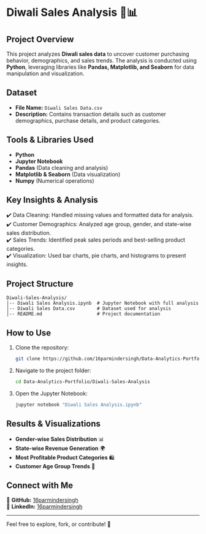 # Diwali Sales Analysis 🎇📊

## Project Overview
This project analyzes **Diwali sales data** to uncover customer purchasing behavior, demographics, and sales trends. The analysis is conducted using **Python**, leveraging libraries like **Pandas, Matplotlib, and Seaborn** for data manipulation and visualization.

## Dataset
- **File Name:** `Diwali Sales Data.csv`
- **Description:** Contains transaction details such as customer demographics, purchase details, and product categories.

## Tools & Libraries Used
- **Python**
- **Jupyter Notebook**
- **Pandas** (Data cleaning and analysis)
- **Matplotlib & Seaborn** (Data visualization)
- **Numpy** (Numerical operations)

## Key Insights & Analysis
✔️ Data Cleaning: Handled missing values and formatted data for analysis.  
✔️ Customer Demographics: Analyzed age group, gender, and state-wise sales distribution.  
✔️ Sales Trends: Identified peak sales periods and best-selling product categories.  
✔️ Visualization: Used bar charts, pie charts, and histograms to present insights.  

## Project Structure
```
Diwali-Sales-Analysis/
│-- Diwali Sales Analysis.ipynb  # Jupyter Notebook with full analysis
│-- Diwali Sales Data.csv        # Dataset used for analysis
│-- README.md                    # Project documentation
```

## How to Use
1. Clone the repository:
   ```bash
   git clone https://github.com/16parmindersingh/Data-Analytics-Portfolio.git
   ```
2. Navigate to the project folder:
   ```bash
   cd Data-Analytics-Portfolio/Diwali-Sales-Analysis
   ```
3. Open the Jupyter Notebook:
   ```bash
   jupyter notebook "Diwali Sales Analysis.ipynb"
   ```

## Results & Visualizations
- **Gender-wise Sales Distribution** 📊
- **State-wise Revenue Generation** 🌍
- **Most Profitable Product Categories** 🛍️
- **Customer Age Group Trends** 👥

## Connect with Me
🔗 **GitHub:** [16parmindersingh](https://github.com/16parmindersingh)  
🔗 **LinkedIn:** [16parmindersingh](www.linkedin/in/16parmindersingh)  

---
Feel free to explore, fork, or contribute! 🚀
